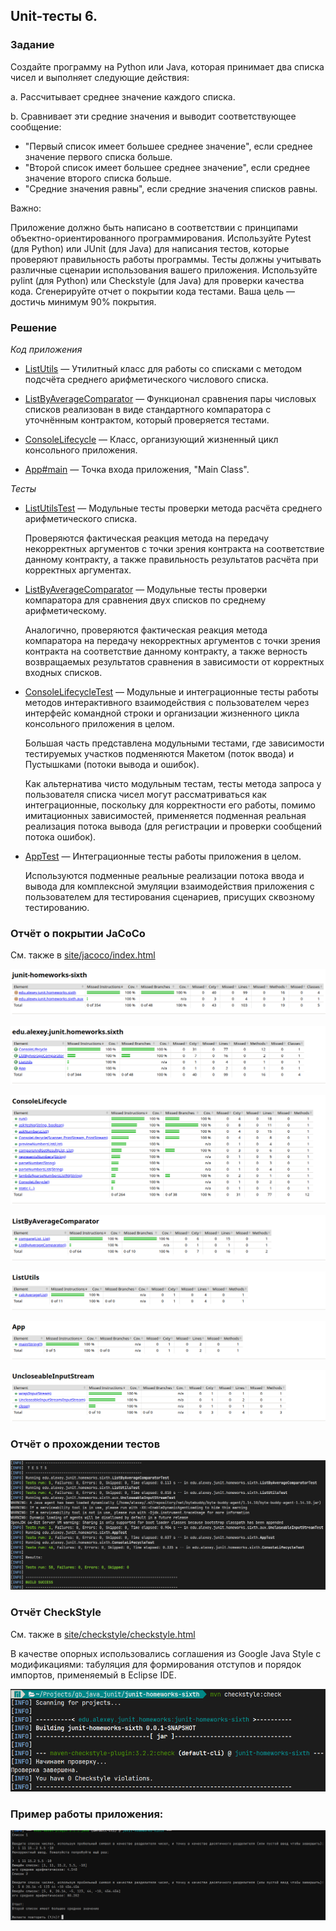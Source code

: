 ## Unit-тесты 6.

### Задание

Создайте программу на Python или Java, которая принимает два списка чисел и выполняет следующие действия:

a. Рассчитывает среднее значение каждого списка.

b. Сравнивает эти средние значения и выводит соответствующее сообщение:

- "Первый список имеет большее среднее значение", если среднее значение первого списка больше.
- "Второй список имеет большее среднее значение", если среднее значение второго списка больше.
- "Средние значения равны", если средние значения списков равны.

Важно:

Приложение должно быть написано в соответствии с принципами объектно-ориентированного программирования.
Используйте Pytest (для Python) или JUnit (для Java) для написания тестов, которые проверяют правильность работы программы. Тесты должны учитывать различные сценарии использования вашего приложения.
Используйте pylint (для Python) или Checkstyle (для Java) для проверки качества кода.
Сгенерируйте отчет о покрытии кода тестами. Ваша цель&nbsp;&mdash; достичь минимум 90% покрытия.

### Решение

*Код приложения*

* [ListUtils](src/main/java/edu/alexey/junit/homeworks/sixth/ListUtils.java)&nbsp;&mdash; Утилитный класс для работы со списками с методом подсчёта среднего арифметического числового списка.

* [ListByAverageComparator](src/main/java/edu/alexey/junit/homeworks/sixth/ListByAverageComparator.java)&nbsp;&mdash; Функционал сравнения пары числовых списков реализован в виде стандартного компаратора с уточнённым контрактом, который проверяется тестами.

* [ConsoleLifecycle](src/main/java/edu/alexey/junit/homeworks/sixth/ConsoleLifecycle.java)&nbsp;&mdash; Класс, организующий жизненный цикл консольного приложения.

* [App#main](src/main/java/edu/alexey/junit/homeworks/sixth/App.java#main)&nbsp;&mdash; Точка входа приложения, "Main Class".

*Тесты*

* [ListUtilsTest](src/test/java/edu/alexey/junit/homeworks/sixth/ListUtilsTest.java)&nbsp;&mdash; Модульные тесты проверки метода расчёта среднего арифметического списка.

  Проверяются фактическая реакция метода на передачу некорректных аргументов с точки зрения контракта на соответствие данному контракту, а также правильность результатов расчёта при корректных аргументах.


* [ListByAverageComparator](src/main/java/edu/alexey/junit/homeworks/sixth/ListByAverageComparator.java)&nbsp;&mdash; Модульные тесты проверки компаратора для сравнения двух списков по среднему арифметическому.

  Аналогично, проверяются фактическая реакция метода компаратора на передачу некорректных аргументов с точки зрения контракта на соответствие данному контракту, а также верность возвращаемых результатов сравнения в зависимости от корректных входных списков.


* [ConsoleLifecycleTest](src/test/java/edu/alexey/junit/homeworks/sixth/ConsoleLifecycleTest.java)&nbsp;&mdash; Модульные и интеграционные тесты работы методов интерактивного взаимодействия с пользователем через интерфейс командной строки и организации жизненного цикла консольного приложения в целом.

  Большая часть представлена модульными тестами, где зависимости тестируемых участков подменяются Макетом (поток ввода) и Пустышками (потоки вывода и ошибок).

  Как альтернатива чисто модульным тестам, тесты метода запроса у пользователя списка чисел могут рассматриваться как интеграционные, поскольку для корректности его работы, помимо имитационных зависимостей, применяется подменная реальная реализация потока вывода (для регистрации и проверки сообщений потока ошибок).


* [AppTest](src/test/java/edu/alexey/junit/homeworks/sixth/AppTest.java)&nbsp;&mdash; Интеграционные тесты работы приложения в целом.

  Используются подменные реальные реализации потока ввода и вывода для комплексной эмуляции взаимодействия приложения с пользователем для тестирования сценариев, присущих сквозному тестированию.

### Отчёт о покрытии JaCoCo

См. также в [site/jacoco/index.html](https://htmlpreview.github.io/?https://github.com/alexeycoder/junit-homeworks-sixth/blob/main/site/jacoco/index.html)

![Отчёт JaCoCo 1](https://raw.githubusercontent.com/alexeycoder/illustrations/main/java-junit-hw6/jacoco-1.png)

![Отчёт JaCoCo 2](https://raw.githubusercontent.com/alexeycoder/illustrations/main/java-junit-hw6/jacoco-2.png)

![Отчёт JaCoCo 3](https://raw.githubusercontent.com/alexeycoder/illustrations/main/java-junit-hw6/jacoco-3.png)

![Отчёт JaCoCo 4](https://raw.githubusercontent.com/alexeycoder/illustrations/main/java-junit-hw6/jacoco-4.png)

![Отчёт JaCoCo 5](https://raw.githubusercontent.com/alexeycoder/illustrations/main/java-junit-hw6/jacoco-5.png)

![Отчёт JaCoCo 6](https://raw.githubusercontent.com/alexeycoder/illustrations/main/java-junit-hw6/jacoco-6.png)

![Отчёт JaCoCo 7](https://raw.githubusercontent.com/alexeycoder/illustrations/main/java-junit-hw6/jacoco-7.png)

### Отчёт о прохождении тестов

![Прохождение тестов](https://raw.githubusercontent.com/alexeycoder/illustrations/main/java-junit-hw6/tests-run.png)

### Отчёт CheckStyle

См. также в [site/checkstyle/checkstyle.html](https://htmlpreview.github.io/?https://github.com/alexeycoder/junit-homeworks-sixth/blob/main/site/checkstyle/checkstyle.html)

В качестве опорных использовались соглашения из Google Java Style с модификациями: табуляция для формирования отступов и порядок импортов, применяемый в Eclipse IDE.

![Отчёт ChrckStyle](https://raw.githubusercontent.com/alexeycoder/illustrations/main/java-junit-hw6/checkstyle-1.png)

### Пример работы приложения:

![Пример работы](https://raw.githubusercontent.com/alexeycoder/illustrations/main/java-junit-hw6/example.png)
